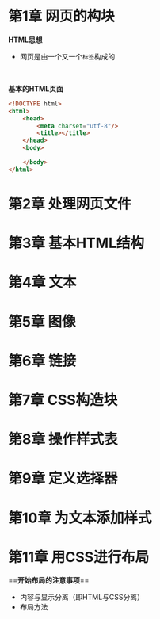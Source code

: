 # 第1章 网页的构块

 **HTML思想**

* 网页是由一个又一个`标签`构成的

<br>

**基本的HTML页面**

````html
<!DOCTYPE html>
<html>
    <head>
        <meta charset="utf-8"/>
        <title></title>
    </head>
    <body>

    </body>
</html>
````



# 第2章 处理网页文件



# 第3章 基本HTML结构



# 第4章 文本



# 第5章 图像



# 第6章 链接



# 第7章 CSS构造块



# 第8章 操作样式表



# 第9章 定义选择器



# 第10章 为文本添加样式



# 第11章 用CSS进行布局

==**开始布局的注意事项**==

* 内容与显示分离（即HTML与CSS分离）
* 布局方法